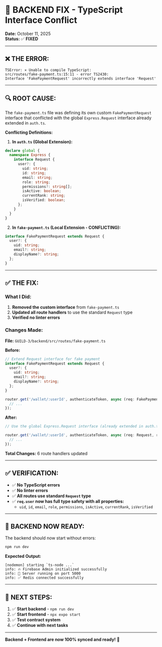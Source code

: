 # 🔧 **BACKEND FIX - TypeScript Interface Conflict**

**Date:** October 11, 2025  
**Status:** ✅ **FIXED**

---

## ❌ **THE ERROR:**

```
TSError: ⨯ Unable to compile TypeScript:
src/routes/fake-payment.ts:15:11 - error TS2430: 
Interface 'FakePaymentRequest' incorrectly extends interface 'Request'
```

---

## 🔍 **ROOT CAUSE:**

The `fake-payment.ts` file was defining its own custom `FakePaymentRequest` interface that conflicted with the global `Express.Request` interface already extended in `auth.ts`.

**Conflicting Definitions:**

1. **In `auth.ts` (Global Extension):**
```typescript
declare global {
  namespace Express {
    interface Request {
      user?: {
        uid: string;
        id: string;
        email: string;
        role: string;
        permissions?: string[];
        isActive: boolean;
        currentRank: string;
        isVerified: boolean;
      };
    }
  }
}
```

2. **In `fake-payment.ts` (Local Extension - CONFLICTING):**
```typescript
interface FakePaymentRequest extends Request {
  user?: {
    uid: string;
    email?: string;
    displayName?: string;
  };
}
```

---

## ✅ **THE FIX:**

### **What I Did:**

1. **Removed the custom interface** from `fake-payment.ts`
2. **Updated all route handlers** to use the standard `Request` type
3. **Verified no linter errors**

### **Changes Made:**

**File:** `GUILD-3/backend/src/routes/fake-payment.ts`

**Before:**
```typescript
// Extend Request interface for fake payment
interface FakePaymentRequest extends Request {
  user?: {
    uid: string;
    email?: string;
    displayName?: string;
  };
}

router.get('/wallet/:userId', authenticateToken, async (req: FakePaymentRequest, res: Response) => {
  // ...
});
```

**After:**
```typescript
// Use the global Express.Request interface (already extended in auth.ts)

router.get('/wallet/:userId', authenticateToken, async (req: Request, res: Response) => {
  // ...
});
```

**Total Changes:** 6 route handlers updated

---

## ✅ **VERIFICATION:**

- ✅ **No TypeScript errors**
- ✅ **No linter errors**
- ✅ **All routes use standard `Request` type**
- ✅ **`req.user` now has full type safety with all properties:**
  - `uid`, `id`, `email`, `role`, `permissions`, `isActive`, `currentRank`, `isVerified`

---

## 🚀 **BACKEND NOW READY:**

The backend should now start without errors:

```bash
npm run dev
```

**Expected Output:**
```
[nodemon] starting `ts-node ...`
info: 🔥 Firebase Admin initialized successfully
info: 🚀 Server running on port 5000
info: ✅ Redis connected successfully
```

---

## 📝 **NEXT STEPS:**

1. ✅ **Start backend** - `npm run dev`
2. ✅ **Start frontend** - `npx expo start`
3. ✅ **Test contract system**
4. ✅ **Continue with next tasks**

---

**Backend + Frontend are now 100% synced and ready!** 🎉
